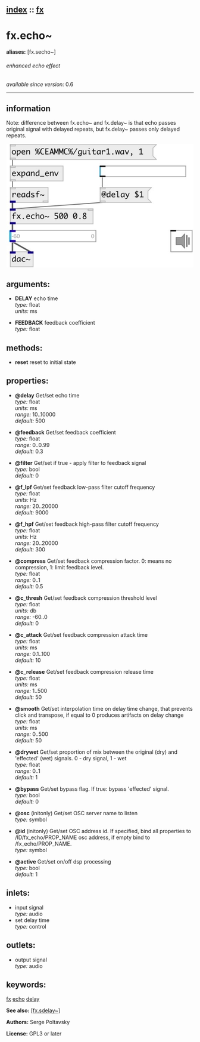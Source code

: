 [index](index.html) :: [fx](category_fx.html)
---

# fx.echo~
**aliases:** [fx.secho\~]


###### enhanced echo effect

*available since version:* 0.6

---


## information
Note: difference between fx.echo~ and fx.delay~ is that echo passes original signal with delayed repeats, but fx.delay~ passes only delayed repeats.


[![example](../examples/img/fx.echo~.jpg)](../examples/pd/fx.echo~.pd)



## arguments:

* **DELAY**
echo time<br>
_type:_ float<br>
_units:_ ms<br>

* **FEEDBACK**
feedback coefficient<br>
_type:_ float<br>



## methods:

* **reset**
reset to initial state<br>




## properties:

* **@delay** 
Get/set echo time<br>
_type:_ float<br>
_units:_ ms<br>
_range:_ 10..10000<br>
_default:_ 500<br>

* **@feedback** 
Get/set feedback coefficient<br>
_type:_ float<br>
_range:_ 0..0.99<br>
_default:_ 0.3<br>

* **@filter** 
Get/set if true - apply filter to feedback signal<br>
_type:_ bool<br>
_default:_ 0<br>

* **@f_lpf** 
Get/set feedback low-pass filter cutoff frequency<br>
_type:_ float<br>
_units:_ Hz<br>
_range:_ 20..20000<br>
_default:_ 9000<br>

* **@f_hpf** 
Get/set feedback high-pass filter cutoff frequency<br>
_type:_ float<br>
_units:_ Hz<br>
_range:_ 20..20000<br>
_default:_ 300<br>

* **@compress** 
Get/set feedback compression factor. 0: means no compression, 1: limit feedback level.<br>
_type:_ float<br>
_range:_ 0..1<br>
_default:_ 0.5<br>

* **@c_thresh** 
Get/set feedback compression threshold level<br>
_type:_ float<br>
_units:_ db<br>
_range:_ -60..0<br>
_default:_ 0<br>

* **@c_attack** 
Get/set feedback compression attack time<br>
_type:_ float<br>
_units:_ ms<br>
_range:_ 0.1..100<br>
_default:_ 10<br>

* **@c_release** 
Get/set feedback compression release time<br>
_type:_ float<br>
_units:_ ms<br>
_range:_ 1..500<br>
_default:_ 50<br>

* **@smooth** 
Get/set interpolation time on delay time change, that prevents click and transpose, if
equal to 0 produces artifacts on delay change<br>
_type:_ float<br>
_units:_ ms<br>
_range:_ 0..500<br>
_default:_ 50<br>

* **@drywet** 
Get/set proportion of mix between the original (dry) and &#39;effected&#39; (wet) signals. 0 -
dry signal, 1 - wet<br>
_type:_ float<br>
_range:_ 0..1<br>
_default:_ 1<br>

* **@bypass** 
Get/set bypass flag. If true: bypass &#39;effected&#39; signal.<br>
_type:_ bool<br>
_default:_ 0<br>

* **@osc** (initonly)
Get/set OSC server name to listen<br>
_type:_ symbol<br>

* **@id** (initonly)
Get/set OSC address id. If specified, bind all properties to /ID/fx_echo/PROP_NAME osc
address, if empty bind to /fx_echo/PROP_NAME.<br>
_type:_ symbol<br>

* **@active** 
Get/set on/off dsp processing<br>
_type:_ bool<br>
_default:_ 1<br>



## inlets:

* input signal<br>
_type:_ audio
* set delay time<br>
_type:_ control



## outlets:

* output signal<br>
_type:_ audio



## keywords:

[fx](keywords/fx.html)
[echo](keywords/echo.html)
[delay](keywords/delay.html)



**See also:**
[\[fx.sdelay~\]](fx.sdelay~.html)




**Authors:** Serge Poltavsky




**License:** GPL3 or later





